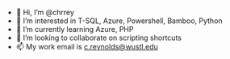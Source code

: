 - 👋 Hi, I’m @chrrey
- 👀 I’m interested in T-SQL, Azure, Powershell, Bamboo, Python
- 🌱 I’m currently learning Azure, PHP
- 💞️ I’m looking to collaborate on scripting shortcuts
- 📫 My work email is c.reynolds@wustl.edu

<!---
chrrey/chrrey is a ✨ special ✨ repository because its `README.md` (this file) appears on your GitHub profile.
You can click the Preview link to take a look at your changes.
--->
